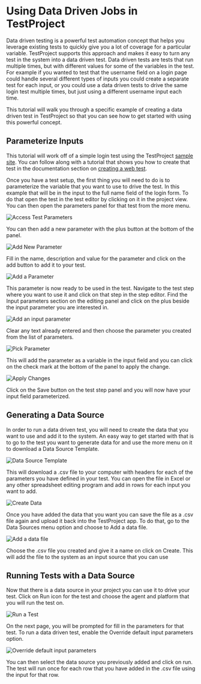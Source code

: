 # Using Data Driven Jobs in TestProject

Data driven testing is a powerful test automation concept that helps you leverage existing tests to quickly give you a lot of coverage for a particular variable. TestProject supports this approach and makes it easy to turn any test in the system into a data driven test. Data driven tests are tests that run multiple times, but with different values for some of the variables in the test. For example if you wanted to test that the username field on a login page could handle several different types of inputs you could create a separate test for each input, or you could use a data driven tests to drive the same login test multiple times, but just using a different username input each time. 

This tutorial will walk you through a specific example of creating a data driven test in TestProject so that you can see how to get started with using this powerful concept. 

## Parameterize Inputs

This tutorial will work off of a simple login test using the TestProject [sample site](https://example.testproject.io/web/). You can follow along with a tutorial that shows you how to create that test in the documentation section on [creating a web test](../using-the-smart-test-recorder/web-testing/creating-a-web-test-using-the-testproject-recorder.md).

Once you have a test setup, the first thing you will need to do is to parameterize the variable that you want to use to drive the test. In this example that will be in the input to the full name field of the login form. To do that open the test in the test editor by clicking on it in the project view. You can then open the parameters panel for that test from the more menu.

![Access Test Parameters](../.gitbook/assets/image%20%2836%29.png)

You can then add a new parameter with the plus button at the bottom of the panel.

![Add New Parameter](../.gitbook/assets/image%20%2819%29.png)

Fill in the name, description and value for the parameter and click on the add button to add it to your test.

![Add a Parameter](../.gitbook/assets/image%20%2816%29.png)

This parameter is now ready to be used in the test. Navigate to the test step where you want to use it and click on that step in the step editor. Find the Input parameters section on the editing panel and click on the plus beside the input parameter you are interested in.

![Add an input parameter](../.gitbook/assets/image%20%284%29.png)

Clear any text already entered and then choose the parameter you created from the list of parameters.

![Pick Parameter](../.gitbook/assets/image%20%286%29.png)

This will add the parameter as a variable in the input field and you can click on the check mark at the bottom of the panel to apply the change. 

![Apply Changes](../.gitbook/assets/image%20%2825%29.png)

Click on the Save button on the test step panel and you will now have your input field parameterized.

## Generating a Data Source

In order to run a data driven test, you will need to create the data that you want to use and add it to the system. An easy way to get started with that is to go to the test you want to generate data for and use the more menu on it to download a Data Source Template.

![Data Source Template](../.gitbook/assets/image%20%2852%29.png)

This will download a .csv file to your computer with headers for each of the parameters you have defined in your test. You can open the file in Excel or any other spreadsheet editing program and add in rows for each input you want to add.

![Create Data](../.gitbook/assets/image%20%2821%29.png)

Once you have added the data that you want you can save the file as a .csv file again and upload it back into the TestProject app. To do that, go to the Data Sources menu option and choose to Add a data file.

![Add a data file](../.gitbook/assets/image%20%2834%29.png)

Choose the .csv file you created and give it a name on click on Create. This will add the file to the system as an input source that you can use

## Running Tests with a Data Source

Now that there is a data source in your project you can use it to drive your test. Click on Run icon for the test and choose the agent and platform that you will run the test on.

![Run a Test](../.gitbook/assets/image%20%2826%29.png)

On the next page, you will be prompted for fill in the parameters for that test. To run a data driven test, enable the Override default input parameters option.

![Override default input parameters](../.gitbook/assets/image%20%2810%29.png)

You can then select the data source you previously added and click on run.  The test will run once for each row that you have added in the .csv file using the input for that row.

